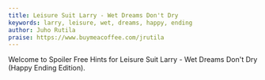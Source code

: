 ```yaml
---
title: Leisure Suit Larry - Wet Dreams Don't Dry
keywords: larry, leisure, wet, dreams, happy, ending
author: Juho Rutila
praise: https://www.buymeacoffee.com/jrutila
---
```


Welcome to Spoiler Free Hints for Leisure Suit Larry - Wet Dreams Don't Dry (Happy Ending Edition).

